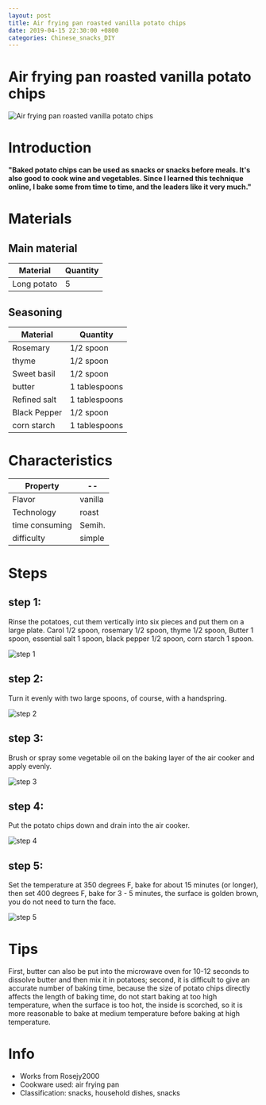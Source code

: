 ```yaml
---
layout: post
title: Air frying pan roasted vanilla potato chips
date: 2019-04-15 22:30:00 +0800
categories: Chinese_snacks_DIY
---
```


# Air frying pan roasted vanilla potato chips

![Air frying pan roasted vanilla potato chips]({{site.baseurl}}/img/416781/416781.jpg)

# Introduction

**"Baked potato chips can be used as snacks or snacks before meals. It's also good to cook wine and vegetables. Since I learned this technique online, I bake some from time to time, and the leaders like it very much."**

# Materials


## Main material

Material|Quantity
--|--
Long potato|5

## Seasoning

Material|Quantity
--|--
Rosemary|1/2 spoon
thyme|1/2 spoon
Sweet basil|1/2 spoon
butter|1 tablespoons
Refined salt|1 tablespoons
Black Pepper|1/2 spoon
corn starch|1 tablespoons

# Characteristics

Property|--
--|--
Flavor|vanilla
Technology|roast
time consuming|Semih.
difficulty|simple

# Steps

## step 1:

Rinse the potatoes, cut them vertically into six pieces and put them on a large plate. Carol 1/2 spoon, rosemary 1/2 spoon, thyme 1/2 spoon, Butter 1 spoon, essential salt 1 spoon, black pepper 1/2 spoon, corn starch 1 spoon.

![step 1]({{site.baseurl}}/img/416781/1.jpg)

## step 2:

Turn it evenly with two large spoons, of course, with a handspring.

![step 2]({{site.baseurl}}/img/416781/2.jpg)

## step 3:

Brush or spray some vegetable oil on the baking layer of the air cooker and apply evenly.

![step 3]({{site.baseurl}}/img/416781/3.jpg)

## step 4:

Put the potato chips down and drain into the air cooker.

![step 4]({{site.baseurl}}/img/416781/4.jpg)

## step 5:

Set the temperature at 350 degrees F, bake for about 15 minutes (or longer), then set 400 degrees F, bake for 3 - 5 minutes, the surface is golden brown, you do not need to turn the face.

![step 5]({{site.baseurl}}/img/416781/5.jpg)

# Tips

First, butter can also be put into the microwave oven for 10-12 seconds to dissolve butter and then mix it in potatoes; second, it is difficult to give an accurate number of baking time, because the size of potato chips directly affects the length of baking time, do not start baking at too high temperature, when the surface is too hot, the inside is scorched, so it is more reasonable to bake at medium temperature before baking at high temperature.

# Info

- Works from Rosejy2000
- Cookware used: air frying pan
- Classification: snacks, household dishes, snacks